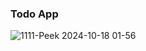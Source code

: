 ### Todo App
![1111-Peek 2024-10-18 01-56](https://github.com/user-attachments/assets/d64e447b-68e4-488e-8145-0bce753efbc1)
